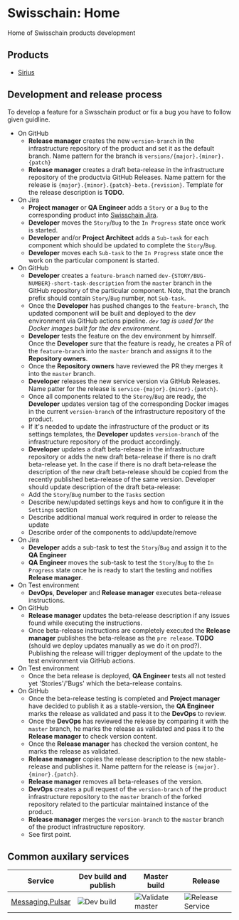 # Swisschain: Home

Home of Swisschain products development

## Products

* [Sirius](https://github.com/swisschain/Sirius)

## Development and release process

To develop a feature for a Swsschain product or fix a bug you have to follow given guidline.

* On GitHub
  * **Release manager** creates the new `version-branch` in the infrastructure repository of the product and set it as the default branch. Name pattern for the branch is `versions/{major}.{minor}.{patch}`
  * **Release manager** creates a draft beta-release in the infrastructure repository of the productvia GitHub Releases. Name pattern for the release is `{major}.{minor}.{patch}-beta.{revision}`. Template for the release description is **TODO**.
* On Jira
  * **Project manager** or **QA Engineer** adds a `Story` or a `Bug` to the corresponding product into [Swisschain Jira](https://swisschain.atlassian.net/).
  * **Developer** moves the `Story`/`Bug` to the `In Progress` state once work is started.
  * **Developer** and/or **Project Architect** adds a `Sub-task` for each component which should be updated to complete the `Story`/`Bug`.
  * **Developer** moves each `Sub-task` to the `In Progress` state once the work on the particular component is started.
* On GitHub
  * **Developer** creates a `feature-branch` named `dev-{STORY/BUG-NUMBER}-short-task-description` from the `master` branch in the GitHub repository of the particular component. Note, that the branch prefix should contain `Story`/`Bug` number, not `Sub-task`.
  * Once the **Developer** has pushed changes to the `feature-branch`, the updated component will be built and deployed to the dev environment via GitHub actions pipeline. *`dev` tag is used for the Docker images built for the dev environment*.
  * **Developer** tests the feature on the dev environment by himrself. Once the **Developer** sure that the feature is ready, he creates a PR of the `feature-branch` into the `master` branch and assigns it to the **Repository owners**.
  * Once the **Repository owners** have reviewed the PR they merges it into the `master` branch.
  * **Developer** releases the new service version via GitHub Releases. Name patter for the release is `service-{major}.{minor}.{patch}`.
  * Once all components related to the `Storey`/`Bug` are ready, the **Developer** updates version tag of the corresponding Docker images in the current `version-branch` of the infrastructure repository of the product.
  * If it's needed to update the infrastructure of the product or its settings templates, the **Developer** updates `version-branch` of the infrastructure repository of the product accordingly.
  * **Developer** updates a draft beta-release in the infrastructure repository or adds the new draft beta-release if there is no draft beta-release yet. In the case if there is no draft beta-release the description of the new draft beta-release should be copied from the recently published beta-release of the same version. Developer should update description of the draft beta-release: 
   * Add the `Story`/`Bug` number to the `Tasks` section
   * Describe new/updated settings keys and how to configure it in the `Settings` section
   * Describe additional manual work required in order to release the update
   * Describe order of the components to add/update/remove
* On Jira
  * **Developer** adds a sub-task to test the `Story`/`Bug` and assign it to the **QA Engineer**
  * **QA Engineer** moves the sub-task to test the `Story`/`Bug` to the `In Progress` state once he is ready to start the testing and notifies **Release manager**.
* On Test environment
  * **DevOps**, **Developer** and **Release manager** executes beta-release instructions.
* On GitHub
  * **Release manager** updates the beta-release description if any issues found while executing the instructions.
  * Once beta-release instructions are completely executed the **Release manager** publishes the beta-release as the `pre release`. **TODO** (should we deploy updates manually as we do it on prod?). Publishing the release will trigger deployment of the update to the test environment via GitHub actions.
* On Test environment
  * Once the beta release is deployed, **QA Engineer** tests all not tested yet 'Stories'/'Bugs' which the beta-release contains.
* On GitHub
  * Once the beta-release testing is completed and **Project manager** have decided to publish it as a stable-version, the **QA Engineer** marks the release as validated and pass it to the **DevOps** to review.
  * Once the **DevOps** has reviewed the release by comparing it with the `master` branch, he marks the release as validated and pass it to the **Release manager** to check version content.
  * Once the **Release manager** has checked the version content, he marks the release as validated.
  * **Release manager** copies the release description to the new stable-release and publishes it. Name pattern for the release is `{major}.{minor}.{patch}`.
  * **Release manager** removes all beta-releases of the version.
  * **DevOps** creates a pull request of the `version-branch` of the product infrastructure repository to the `master` branch of the forked repository related to the particular maintained instance of the product.
  * **Release manager** merges the `version-branch` to the `master` branch of the product infrastructure repository.
  * See first point.

## Common auxilary services

| Service | Dev build and publish | Master build | Release |
| ------------- |-----|-----|-----|
| [Messaging.Pulsar](https://github.com/swisschain/Messaging.Pulsar) | ![Dev build](https://github.com/swisschain/Messaging.Pulsar/workflows/CI%20dev%20build/badge.svg) | ![Validate master](https://github.com/swisschain/Messaging.Pulsar/workflows/Validate%20master/badge.svg) | ![Release Service](https://github.com/swisschain/Messaging.Pulsar/workflows/Release%20Service/badge.svg) |
